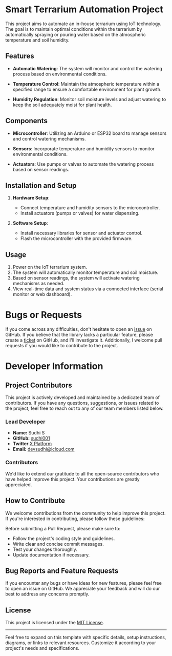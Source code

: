 
# Smart Terrarium Automation Project

This project aims to automate an in-house terrarium using IoT technology. The goal is to maintain optimal conditions within the terrarium by automatically spraying or pouring water based on the atmospheric temperature and soil humidity.

## Features

- **Automatic Watering**: The system will monitor and control the watering process based on environmental conditions.
  
- **Temperature Control**: Maintain the atmospheric temperature within a specified range to ensure a comfortable environment for plant growth.

- **Humidity Regulation**: Monitor soil moisture levels and adjust watering to keep the soil adequately moist for plant health.

## Components

- **Microcontroller**: Utilizing an Arduino or ESP32 board to manage sensors and control watering mechanisms.
  
- **Sensors**: Incorporate temperature and humidity sensors to monitor environmental conditions.
  
- **Actuators**: Use pumps or valves to automate the watering process based on sensor readings.

## Installation and Setup

1. **Hardware Setup**:
   - Connect temperature and humidity sensors to the microcontroller.
   - Install actuators (pumps or valves) for water dispensing.

2. **Software Setup**:
   - Install necessary libraries for sensor and actuator control.
   - Flash the microcontroller with the provided firmware.

## Usage

1. Power on the IoT terrarium system.
2. The system will automatically monitor temperature and soil moisture.
3. Based on sensor readings, the system will activate watering mechanisms as needed.
4. View real-time data and system status via a connected interface (serial monitor or web dashboard).

# Bugs or Requests

If you come across any difficulties, don't hesitate to open an [issue](https://github.com/sudhi001/SmartTerrarium/issues) on GitHub. If you believe that the library lacks a particular feature, please create a [ticket](https://github.com/sudhi001/SmartTerrarium/issues) on GitHub, and I'll investigate it. Additionally, I welcome pull requests if you would like to contribute to the project.

# Developer Information

## Project Contributors

This project is actively developed and maintained by a dedicated team of contributors. If you have any questions, suggestions, or issues related to the project, feel free to reach out to any of our team members listed below.

### Lead Developer

- **Name:** Sudhi S
- **GitHub:** [sudhi001](https://github.com/sudhi001)
- **Twitter** [X Platform](https://twitter.com/su_dhi)
- **Email:** devsudhi@icloud.com


### Contributors

We'd like to extend our gratitude to all the open-source contributors who have helped improve this project. Your contributions are greatly appreciated.

## How to Contribute

We welcome contributions from the community to help improve this project. If you're interested in contributing, please follow these guidelines:

Before submitting a Pull Request, please make sure to:

- Follow the project's coding style and guidelines.
- Write clear and concise commit messages.
- Test your changes thoroughly.
- Update documentation if necessary.

## Bug Reports and Feature Requests

If you encounter any bugs or have ideas for new features, please feel free to open an issue on GitHub. We appreciate your feedback and will do our best to address any concerns promptly.



## License

This project is licensed under the [MIT License](LICENSE).

---

Feel free to expand on this template with specific details, setup instructions, diagrams, or links to relevant resources. Customize it according to your project's needs and specifications.
